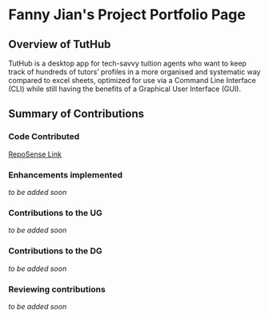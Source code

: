 # Fanny Jian's Project Portfolio Page

## Overview of TutHub
TutHub is a desktop app for tech-savvy tuition agents who want to keep track of hundreds of tutors’ profiles in a more organised and systematic way compared to excel sheets, optimized for use via a Command Line Interface (CLI) while still having the benefits of a Graphical User Interface (GUI).

## Summary of Contributions
### Code Contributed
[RepoSense Link](https://nus-cs2103-ay2223s1.github.io/tp-dashboard/?search=fannyjian&breakdown=true) 

### Enhancements implemented
_to be added soon_

### Contributions to the UG
_to be added soon_

### Contributions to the DG
_to be added soon_

### Reviewing contributions
_to be added soon_
